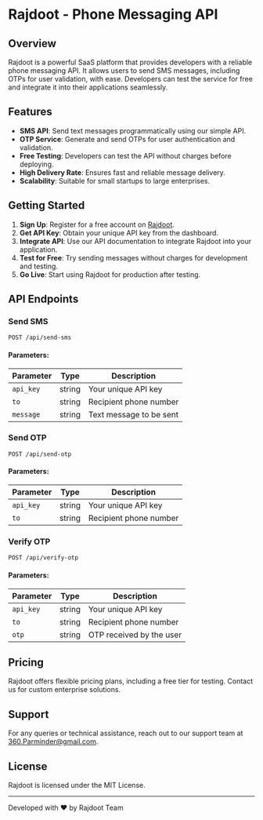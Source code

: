 # Rajdoot - Phone Messaging API

## Overview
Rajdoot is a powerful SaaS platform that provides developers with a reliable phone messaging API. It allows users to send SMS messages, including OTPs for user validation, with ease. Developers can test the service for free and integrate it into their applications seamlessly.

## Features
- **SMS API**: Send text messages programmatically using our simple API.
- **OTP Service**: Generate and send OTPs for user authentication and validation.
- **Free Testing**: Developers can test the API without charges before deploying.
- **High Delivery Rate**: Ensures fast and reliable message delivery.
- **Scalability**: Suitable for small startups to large enterprises.

## Getting Started
1. **Sign Up**: Register for a free account on [Rajdoot](https://rajdoot.parminder.info).
2. **Get API Key**: Obtain your unique API key from the dashboard.
3. **Integrate API**: Use our API documentation to integrate Rajdoot into your application.
4. **Test for Free**: Try sending messages without charges for development and testing.
5. **Go Live**: Start using Rajdoot for production after testing.

## API Endpoints
### Send SMS
```http
POST /api/send-sms
```
#### Parameters:
| Parameter  | Type   | Description                     |
|-----------|--------|---------------------------------|
| `api_key` | string | Your unique API key             |
| `to`      | string | Recipient phone number          |
| `message` | string | Text message to be sent         |

### Send OTP
```http
POST /api/send-otp
```
#### Parameters:
| Parameter  | Type   | Description                     |
|-----------|--------|---------------------------------|
| `api_key` | string | Your unique API key             |
| `to`      | string | Recipient phone number          |

### Verify OTP
```http
POST /api/verify-otp
```
#### Parameters:
| Parameter  | Type   | Description                     |
|-----------|--------|---------------------------------|
| `api_key` | string | Your unique API key             |
| `to`      | string | Recipient phone number          |
| `otp`     | string | OTP received by the user        |

## Pricing
Rajdoot offers flexible pricing plans, including a free tier for testing. Contact us for custom enterprise solutions.

## Support
For any queries or technical assistance, reach out to our support team at [360.Parminder@gmail.com](mailto:360.parminder@gmail.com).

## License
Rajdoot is licensed under the MIT License.

---
Developed with ❤️ by Rajdoot Team

